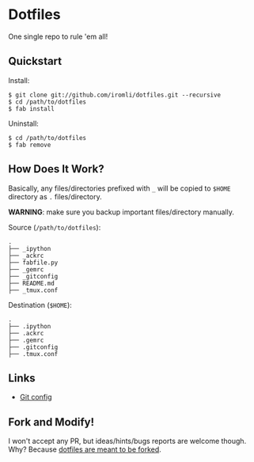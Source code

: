# Dotfiles

One single repo to rule 'em all!

## Quickstart

Install:

    $ git clone git://github.com/iromli/dotfiles.git --recursive
    $ cd /path/to/dotfiles
    $ fab install

Uninstall:

    $ cd /path/to/dotfiles
    $ fab remove

## How Does It Work?

Basically, any files/directories prefixed with `_` will be copied to
`$HOME` directory as `.` files/directory.

**WARNING**: make sure you backup important files/directory manually.

Source (`/path/to/dotfiles`):

    .
    ├── _ipython
    ├── _ackrc
    ├── fabfile.py
    ├── _gemrc
    ├── _gitconfig
    ├── README.md
    ├── _tmux.conf

Destination (`$HOME`):

    .
    ├── .ipython
    ├── .ackrc
    ├── .gemrc
    ├── .gitconfig
    ├── .tmux.conf

## Links

* [Git config](http://git-scm.com/book/en/Customizing-Git-Git-Configuration)

## Fork and Modify!

I won't accept any PR, but ideas/hints/bugs reports are welcome though.
Why? Because [dotfiles are meant to be forked][holman-blog].

[holman-blog]: http://zachholman.com/2010/08/dotfiles-are-meant-to-be-forked
